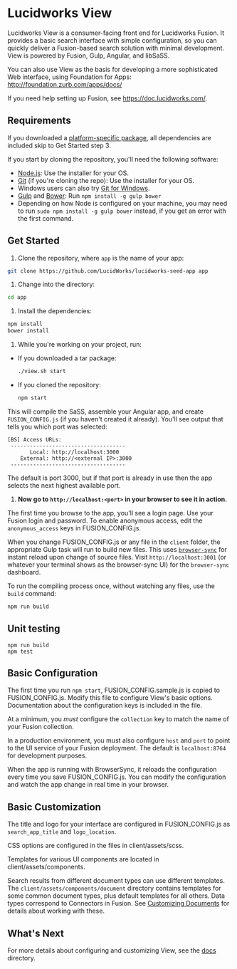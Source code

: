 # Lucidworks View
  Lucidworks View is a consumer-facing front end for Lucidworks Fusion.  It provides a basic search interface with simple configuration, so you can quickly deliver a Fusion-based search solution with minimal development.  View is powered by Fusion, Gulp, Angular, and libSaSS.

  You can also use View as the basis for developing a more sophisticated Web interface, using Foundation for Apps: http://foundation.zurb.com/apps/docs/

  If you need help setting up Fusion, see https://doc.lucidworks.com/.

## Requirements

If you downloaded a [platform-specific package](https://github.com/lucidworks/lucidworks-view/releases), all dependencies are included skip to Get Started step 3.

If you start by cloning the repository, you'll need the following software:

- [Node.js](http://nodejs.org): Use the installer for your OS.
- [Git](http://git-scm.com/downloads) (if you're cloning the repo): Use the installer for your OS.
- Windows users can also try [Git for Windows](http://git-for-windows.github.io/).
- [Gulp](http://gulpjs.com/) and [Bower](http://bower.io): Run `npm install -g gulp bower`
- Depending on how Node is configured on your machine, you may need to run `sudo npm install -g gulp bower` instead, if you get an error with the first command.

## Get Started

1. Clone the repository, where `app` is the name of your app:

  ```bash
  git clone https://github.com/LucidWorks/lucidworks-seed-app app
  ```

1. Change into the directory:

  ```bash
  cd app
  ```

1. Install the dependencies:

  ```bash
  npm install
  bower install
  ```

1. While you're working on your project, run:

  * If you downloaded a tar package:

    ```bash
    ./view.sh start
    ```

  * If you cloned the repository:

    ```bash
    npm start
    ```

  This will compile the SaSS, assemble your Angular app, and create `FUSION_CONFIG.js` (if you haven't created it already).  You'll see output that tells you which port was selected:

  ```
  [BS] Access URLs:
   ------------------------------------
         Local: http://localhost:3000
      External: http://<external IP>:3000
   ------------------------------------
   ```

   The default is port 3000, but if that port is already in use then the app selects the next highest available port.

1. **Now go to `http://localhost:<port>` in your browser to see it in action.**

  The first time you browse to the app, you'll see a login page.  Use your Fusion login and password.  To enable anonymous access, edit the `anonymous_access` keys in FUSION_CONFIG.js.

  When you change FUSION_CONFIG.js or any file in the `client` folder, the appropriate Gulp task will run to build new files. This uses [`browser-sync`](https://www.browsersync.io/) for instant reload upon change of source files. Visit `http://localhost:3001` (or whatever your terminal shows as the browser-sync UI) for the `browser-sync` dashboard.

To run the compiling process once, without watching any files, use the `build` command:
```bash
npm run build
```

## Unit testing

```
npm run build
npm test
```

## Basic Configuration

The first time you run `npm start`, FUSION_CONFIG.sample.js is copied to FUSION_CONFIG.js.  Modify this file to configure View's basic options.  Documentation about the configuration keys is included in the file.

At a minimum, you _must_ configure the `collection` key to match the name of your Fusion collection.

In a production environment, you must also configure `host` and `port` to point to the UI service of your Fusion deployment.  The default is `localhost:8764` for development purposes.

When the app is running with BrowserSync, it reloads the configuration every time you save FUSION_CONFIG.js.  You can modify the configuration and watch the app change in real time in your browser.

## Basic Customization

The title and logo for your interface are configured in FUSION_CONFIG.js as `search_app_title` and `logo_location`.

CSS options are configured in the files in client/assets/scss.

Templates for various UI components are located in client/assets/components.

Search results from different document types can use different templates.  The `client/assets/components/document` directory contains templates for some common document types, plus default templates for all others.  Data types correspond to Connectors in Fusion.  See [Customizing Documents](docs/Customizing_Documents.md) for details about working with these.

## What's Next

For more details about configuring and customizing View, see the [docs](docs/) directory.
